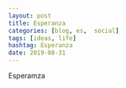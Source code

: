 ```yaml
---
layout: post
title: Esperanza
categories: [blog, es,  social]
tags: [ideas, life]
hashtag: Esperanza
date: 2019-08-31
---
```


Esperamza
